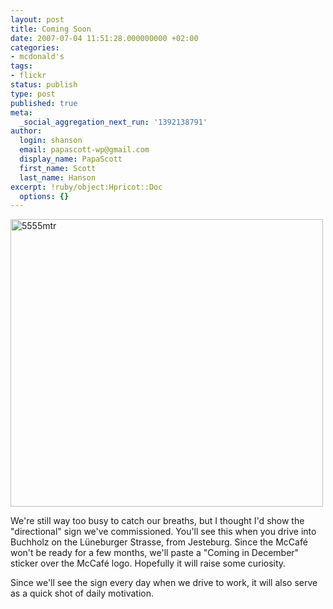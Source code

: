 ```yaml
---
layout: post
title: Coming Soon
date: 2007-07-04 11:51:28.000000000 +02:00
categories:
- mcdonald's
tags:
- flickr
status: publish
type: post
published: true
meta:
  _social_aggregation_next_run: '1392138791'
author:
  login: shanson
  email: papascott-wp@gmail.com
  display_name: PapaScott
  first_name: Scott
  last_name: Hanson
excerpt: !ruby/object:Hpricot::Doc
  options: {}
---
```

<p><a href="http://www.flickr.com/photos/papascott/713705615/" title="Photo Sharing"><img src="http://farm2.static.flickr.com/1285/713705615_bd4411f028.jpg" width="500" height="460" alt="5555mtr" /></a></p>
<p>We're still way too busy to catch our breaths, but I thought I'd show the "directional" sign we've commissioned. You'll see this when you drive into Buchholz on the Lüneburger Strasse, from Jesteburg. Since the McCafé won't be ready for a few months, we'll paste a "Coming in December" sticker over the McCafé logo. Hopefully it will raise some curiosity.</p>
<p>Since we'll see the sign every day when we drive to work, it will also serve as a quick shot of daily motivation.</p>
